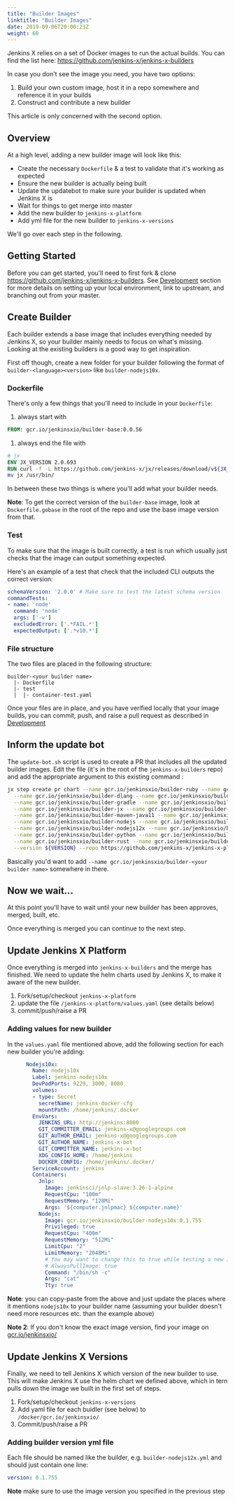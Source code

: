 ```yaml
---
title: "Builder Images"
linktitle: "Builder Images"
date: 2019-09-06T20:00:23Z
weight: 60
---
```


Jenkins X relies on a set of Docker images to run the actual builds. You can find the list here: https://github.com/jenkins-x/jenkins-x-builders

In case you don't see the image you need, you have two options:

1. Build your own custom image, host it in a repo somewhere and reference it in your builds
1. Construct and contribute a new builder

This article is only concerned with the second option.

## Overview

At a high level, adding a new builder image will look like this:

- Create the necessary `Dockerfile` & a test to validate that it's working as expected
- Ensure the new builder is actually being built
- Update the updatebot to make sure your builder is updated when Jenkins X is
- Wait for things to get merge into master
- Add the new builder to `jenkins-x-platform`
- Add yml file for the new builder to `jenkins-x-versions`

We'll go over each step in the following.

## Getting Started

Before you can get started, you'll need to first fork & clone https://github.com/jenkins-x/jenkins-x-builders. See [Development](/docs/guides/contributing/code/) section for more details on setting up your local environment, link to upstream, and branching out from your master.

## Create Builder

Each builder extends a base image that includes everything needed by Jenkins X, so your builder mainly needs to focus on what's missing. Looking at the existing builders is a good way to get inspiration.

First off though, create a new folder for your builder following the format of `builder-<language><version>` like `builder-nodejs10x`.

### Dockerfile

There's only a few things that you'll need to include in your `Dockerfile`:

1. always start with
  ```Dockerfile
FROM: gcr.io/jenkinsxio/builder-base:0.0.56
  ```
1. always end the file with
  ```Dockerfile
# jx
ENV JX_VERSION 2.0.693
RUN curl -f -L https://github.com/jenkins-x/jx/releases/download/v${JX_VERSION}/jx-linux-amd64.tar.gz | tar xzv && \
  mv jx /usr/bin/
  ```

In between these two things is where you'll add what your builder needs.

**Note**: To get the correct version of the `builder-base` image, look at `Dockerfile.gobase` in the root of the repo and use the base image version from that.

### Test

To make sure that the image is built correctly, a test is run which usually just checks that the image can output something expected.

Here's an example of a test that check that the included CLI outputs the correct version:
```yml
schemaVersion: '2.0.0' # Make sure to test the latest schema version
commandTests:
- name: 'node'
  command: 'node'
  args: ['-v']
  excludedError: ['.*FAIL.*']
  expectedOutput: ['.*v10.*']
```

### File structure

The two files are placed in the following structure:
```dir
builder-<your builder name>
  |- Dockerfile
  |- test
  |  |- container-test.yaml
```

Once your files are in place, and you have verified locally that your image builds, you can commit, push, and raise a pull request as described in [Development](/docs/guides/contributing/code/)

## Inform the update bot

The `update-bot.sh` script is used to create a PR that includes all the updated builder images. Edit the file (it's in the root of the `jenkins-x-builders` repo) and add the appropriate argument to this existing command
:

```sh
jx step create pr chart --name gcr.io/jenkinsxio/builder-ruby --name gcr.io/jenkinsxio/builder-swift \
  --name gcr.io/jenkinsxio/builder-dlang --name gcr.io/jenkinsxio/builder-go --name gcr.io/jenkinsxio/builder-go-maven \
  --name gcr.io/jenkinsxio/builder-gradle --name gcr.io/jenkinsxio/builder-gradle4 --name gcr.io/jenkinsxio/builder-gradle5 \
  --name gcr.io/jenkinsxio/builder-jx --name gcr.io/jenkinsxio/builder-maven --name gcr.io/jenkinsxio/builder-maven-32 \
  --name gcr.io/jenkinsxio/builder-maven-java11 --name gcr.io/jenkinsxio/builder-maven-nodejs --name gcr.io/jenkinsxio/builder-newman \
  --name gcr.io/jenkinsxio/builder-nodejs --name gcr.io/jenkinsxio/builder-nodejs8x --name gcr.io/jenkinsxio/builder-nodejs10x \
  --name gcr.io/jenkinsxio/builder-nodejs12x --name gcr.io/jenkinsxio/builder-php5x --name gcr.io/jenkinsxio/builder-php7x \
  --name gcr.io/jenkinsxio/builder-python --name gcr.io/jenkinsxio/builder-python2 --name gcr.io/jenkinsxio/builder-python37 \
  --name gcr.io/jenkinsxio/builder-rust --name gcr.io/jenkinsxio/builder-scala --name gcr.io/jenkinsxio/builder-terraform \
  --version ${VERSION} --repo https://github.com/jenkins-x/jenkins-x-platform.git
```

Basically you'd want to add `--name gcr.io/jenkinsxio/builder-<your builder name>` somewhere in there.

## Now we wait...

At this point you'll have to wait until your new builder has been approves, merged, built, etc.

Once everything is merged you can continue to the next step.

## Update Jenkins X Platform

Once everything is merged into `jenkins-x-builders` and the merge has finished. We need to update the helm charts used by Jenkins X, to make it aware of the new builder.

1. Fork/setup/checkout `jenkins-x-platform`
1. update the file `/jenkins-x-platform/values.yaml` (see details below)
1. commit/push/raise a PR

### Adding values for new builder

In the `values.yaml` file mentioned above, add the following section for each new builder you're adding:

```yaml
      Nodejs10x:
        Name: nodejs10x
        Label: jenkins-nodejs10x
        DevPodPorts: 9229, 3000, 8080
        volumes:
        - type: Secret
          secretName: jenkins-docker-cfg
          mountPath: /home/jenkins/.docker
        EnvVars:
          JENKINS_URL: http://jenkins:8080
          GIT_COMMITTER_EMAIL: jenkins-x@googlegroups.com
          GIT_AUTHOR_EMAIL: jenkins-x@googlegroups.com
          GIT_AUTHOR_NAME: jenkins-x-bot
          GIT_COMMITTER_NAME: jenkins-x-bot
          XDG_CONFIG_HOME: /home/jenkins
          DOCKER_CONFIG: /home/jenkins/.docker/
        ServiceAccount: jenkins
        Containers:
          Jnlp:
            Image: jenkinsci/jnlp-slave:3.26-1-alpine
            RequestCpu: "100m"
            RequestMemory: "128Mi"
            Args: '${computer.jnlpmac} ${computer.name}'
          Nodejs:
            Image: gcr.io/jenkinsxio/builder-nodejs10x:0.1.755
            Privileged: true
            RequestCpu: "400m"
            RequestMemory: "512Mi"
            LimitCpu: "2"
            LimitMemory: "2048Mi"
            # You may want to change this to true while testing a new image
            # AlwaysPullImage: true
            Command: "/bin/sh -c"
            Args: "cat"
            Tty: true
```

**Note**: you can copy-paste from the above and just update the places where it mentions `nodejs10x` to your builder name (assuming your builder doesn't need more resources etc. than the example above)

**Note 2**: If you don't know the exact image version, find your image on [gcr.io/jenkinsxio/](https://gcr.io/jenkinsxio/)

## Update Jenkins X Versions

Finally, we need to tell Jenkins X which version of the new builder to use. This will make Jenkins X use the helm chart we defined above, which in tern pulls down the image we built in the first set of steps.

1. Fork/setup/checkout `jenkins-x-versions`
1. Add yaml file for each buidler (see below) to `/docker/gcr.io/jenkinsxio/`
1. Commit/push/raise a PR

### Adding builder version yml file

Each file should be named like the builder, e.g. `builder-nodejs12x.yml` and should just contain one line:

```yml
version: 0.1.755
```

**Note** make sure to use the image version you specified in the previous step
